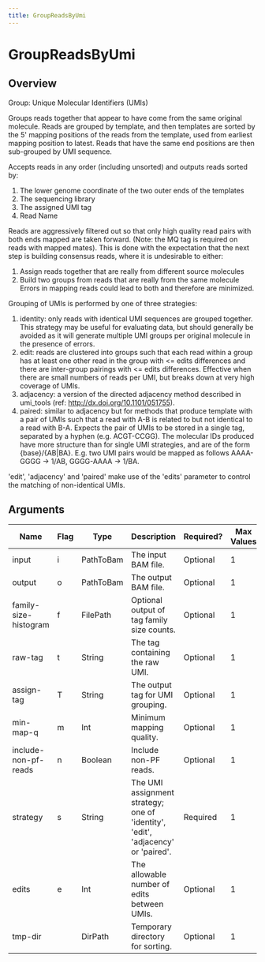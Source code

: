 ```yaml
---
title: GroupReadsByUmi
---
```


# GroupReadsByUmi

## Overview
Group: Unique Molecular Identifiers (UMIs)

Groups reads together that appear to have come from the same original molecule. Reads
are grouped by template, and then templates are sorted by the 5' mapping positions of
the reads from the template, used from earliest mapping position to latest. Reads that
have the same end positions are then sub-grouped by UMI sequence.

Accepts reads in any order (including unsorted) and outputs reads sorted by:
   1. The lower genome coordinate of the two outer ends of the templates
   2. The sequencing library
   3. The assigned UMI tag
   4. Read Name

Reads are aggressively filtered out so that only high quality read pairs with both ends
mapped are taken forward.  (Note: the MQ tag is required on reads with mapped mates).
This is done with the expectation that the next step is building consensus reads, where
it is undesirable to either:
   1. Assign reads together that are really from different source molecules
   2. Build two groups from reads that are really from the same molecule
Errors in mapping reads could lead to both and therefore are minimized.

Grouping of UMIs is performed by one of three strategies:
   1. identity:  only reads with identical UMI sequences are grouped together. This strategy
                 may be useful for evaluating data, but should generally be avoided as it will
                 generate multiple UMI groups per original molecule in the presence of errors.
   2. edit:      reads are clustered into groups such that each read within a group has at least
                 one other read in the group with <= edits differences and there are inter-group
                 pairings with <= edits differences. Effective when there are small numbers of
                 reads per UMI, but breaks down at very high coverage of UMIs.
   3. adjacency: a version of the directed adjacency method described in umi_tools
                 (ref: http://dx.doi.org/10.1101/051755).
   4. paired:    similar to adjacency but for methods that produce template with a pair of UMIs
                 such that a read with A-B is related to but not identical to a read with B-A.
                 Expects the pair of UMIs to be stored in a single tag, separated by a hyphen
                 (e.g. ACGT-CCGG).  The molecular IDs produced have more structure than for single
                 UMI strategies, and are of the form {base}/{AB|BA}.  E.g. two UMI pairs would be
                 mapped as follows AAAA-GGGG -> 1/AB, GGGG-AAAA -> 1/BA.

'edit', 'adjacency' and 'paired' make use of the 'edits' parameter to control the matching of
non-identical UMIs.

## Arguments

|Name|Flag|Type|Description|Required?|Max Values|Default Values|
|----|----|----|-----------|---------|----------|--------------|
|input|i|PathToBam|The input BAM file.|Optional|1|/dev/stdin|
|output|o|PathToBam|The output BAM file.|Optional|1|/dev/stdout|
|family-size-histogram|f|FilePath|Optional output of tag family size counts.|Optional|1||
|raw-tag|t|String|The tag containing the raw UMI.|Optional|1|RX|
|assign-tag|T|String|The output tag for UMI grouping.|Optional|1|MI|
|min-map-q|m|Int|Minimum mapping quality.|Optional|1|30|
|include-non-pf-reads|n|Boolean|Include non-PF reads.|Optional|1|false|
|strategy|s|String|The UMI assignment strategy; one of 'identity', 'edit', 'adjacency' or 'paired'.|Required|1||
|edits|e|Int|The allowable number of edits between UMIs.|Optional|1|1|
|tmp-dir||DirPath|Temporary directory for sorting.|Optional|1|/var/folders/mz/34h8j89n1jj2mg6frd0lmqxh0000gn/T|

